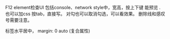 F12 element检查UI
包括console、network
style中，宽高，按上下键 能预览  .
也可以加css 按tab，直接写。
对勾也可以取消勾选，可以看效果。
删除线和感叹号需要注意。

标签水平居中， margin: 0 auto  (复合属性)